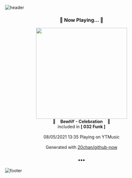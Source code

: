 ![header](https://capsule-render.vercel.app/api?type=wave&height=170&section=header&text=Hi.%20I'm%20SHIFT&fontColor=090707&fontAlignX=45&fontAlignY=65&fontSize=100)

<h3 align="center">🎵 Now Playing... 🎵</h3>
<p align="center">
  <a href="https://music.youtube.com/watch?v=ZCpn_QeADUk">
    <img width="300" src="https://lh3.googleusercontent.com/1CZh8rZr6_ZITS_Pl-iQjJ9GXv-TKCWKo1I3_DVFMLE_JpZVe_mLObTwoYlUczKwcGqrmTvIZRYZAwFf">
  </a>
  <br>
  🎵&nbsp&nbsp&nbsp <b>BewhY - Celebration</b> &nbsp&nbsp&nbsp🎵
  <br>
  included in <b>[ 032 Funk ]</b>
  
  <br />
  <br />
  08/05/2021 13:35 Playing on YTMusic
  <br />
  <br />
  Generated with <a href="https://github.com/20chan/github-now">20chan/github-now</a>
</p>

<h3 align="center">•••</h3>

![footer](https://capsule-render.vercel.app/api?type=wave&height=150&section=footer)
